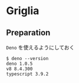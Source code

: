 # Griglia

## Preparation

`Deno` を使えるようにしておく

```Shell
$ deno --version
deno 1.0.5
v8 8.4.300
typescript 3.9.2
```